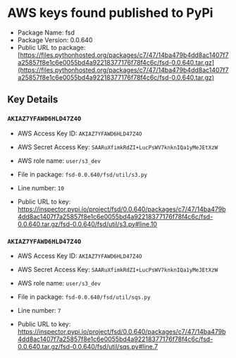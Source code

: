 # AWS keys found published to PyPi

* Package Name: fsd
* Package Version: 0.0.640
* Public URL to package: [https://files.pythonhosted.org/packages/c7/47/14ba479b4dd8ac1407f7a25857f8e1c6e0055bd4a92218377176f78f4c6c/fsd-0.0.640.tar.gz](https://files.pythonhosted.org/packages/c7/47/14ba479b4dd8ac1407f7a25857f8e1c6e0055bd4a92218377176f78f4c6c/fsd-0.0.640.tar.gz)

## Key Details

### `AKIAZ7YFAWD6HLD47Z4O`

* AWS Access Key ID: `AKIAZ7YFAWD6HLD47Z4O`
* AWS Secret Access Key: `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` 
* AWS role name: `user/s3_dev`
* File in package: `fsd-0.0.640/fsd/util/s3.py`
* Line number: `10`

* Public URL to key: https://inspector.pypi.io/project/fsd/0.0.640/packages/c7/47/14ba479b4dd8ac1407f7a25857f8e1c6e0055bd4a92218377176f78f4c6c/fsd-0.0.640.tar.gz/fsd-0.0.640/fsd/util/s3.py#line.10



### `AKIAZ7YFAWD6HLD47Z4O`

* AWS Access Key ID: `AKIAZ7YFAWD6HLD47Z4O`
* AWS Secret Access Key: `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` 
* AWS role name: `user/s3_dev`
* File in package: `fsd-0.0.640/fsd/util/sqs.py`
* Line number: `7`

* Public URL to key: https://inspector.pypi.io/project/fsd/0.0.640/packages/c7/47/14ba479b4dd8ac1407f7a25857f8e1c6e0055bd4a92218377176f78f4c6c/fsd-0.0.640.tar.gz/fsd-0.0.640/fsd/util/sqs.py#line.7


